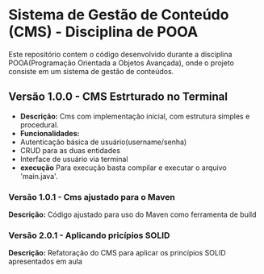 # Sistema de Gestão de Conteúdo (CMS) - Disciplina de POOA

Este repositório contem o código desenvolvido durante a disciplina POOA(Programação Orientada a Objetos Avançada), onde o projeto consiste em um sistema de gestão de conteúdos.


## Versão 1.0.0 - CMS Estrturado no Terminal

- **Descrição:** Cms com implementação inicial, com estrutura simples e procedural.
- **Funcionalidades:**
- Autenticação básica de usuário(username/senha)
- CRUD para as duas entidades
- Interface de usuário via terminal
- **execução** Para execução basta compilar e executar o arquivo 'main.java'.

### Versão 1.0.1 - Cms ajustado para o Maven

**Descrição:** Código ajustado para uso do Maven como ferramenta de build


### Versão 2.0.1 - Aplicando pricípios SOLID

**Descrição:** Refatoração do CMS para aplicar os princípios SOLID apresentados em aula
